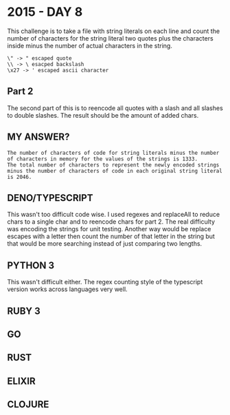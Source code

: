# 2015 - DAY 8

This challenge is to take a file with string literals on each line and count the number of characters for the string literal two quotes plus the characters inside minus the number of actual characters in the string.

```
\" -> " escaped quote
\\ -> \ esacped backslash
\x27 -> ' escaped ascii character
```

## Part 2

The second part of this is to reencode all quotes with a slash and all slashes to double slashes. The result should be the amount of added chars.

## MY ANSWER?

```
The number of characters of code for string literals minus the number of characters in memory for the values of the strings is 1333.
The total number of characters to represent the newly encoded strings minus the number of characters of code in each original string literal is 2046.
```

## DENO/TYPESCRIPT

This wasn't too difficult code wise. I used regexes and replaceAll to reduce chars to a single char and to reencode chars for part 2. The real difficulty was encoding the strings for unit testing. Another way would be replace escapes with a letter then count the number of that letter in the string but that would be more searching instead of just comparing two lengths.

## PYTHON 3

This wasn't difficult either. The regex counting style of the typescript version works across languages very well.

## RUBY 3

## GO

## RUST

## ELIXIR

## CLOJURE


